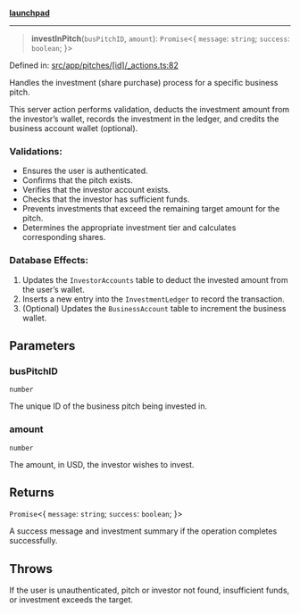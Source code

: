 [**launchpad**](index.md)

***

> **investInPitch**(`busPitchID`, `amount`): `Promise`\<\{ `message`: `string`; `success`: `boolean`; \}\>

Defined in: [src/app/pitches/\[id\]/\_actions.ts:82](https://github.com/victorbratov/launchpad/blob/6dd13cd77753e59ec2a031fc7279545899826925/src/app/pitches/[id]/_actions.ts#L82)

Handles the investment (share purchase) process for a specific business pitch.

This server action performs validation, deducts the investment amount from the investor’s wallet,
records the investment in the ledger, and credits the business account wallet (optional).

### Validations:
- Ensures the user is authenticated.
- Confirms that the pitch exists.
- Verifies that the investor account exists.
- Checks that the investor has sufficient funds.
- Prevents investments that exceed the remaining target amount for the pitch.
- Determines the appropriate investment tier and calculates corresponding shares.

### Database Effects:
1. Updates the `InvestorAccounts` table to deduct the invested amount from the user’s wallet.
2. Inserts a new entry into the `InvestmentLedger` to record the transaction.
3. (Optional) Updates the `BusinessAccount` table to increment the business wallet.

## Parameters

### busPitchID

`number`

The unique ID of the business pitch being invested in.

### amount

`number`

The amount, in USD, the investor wishes to invest.

## Returns

`Promise`\<\{ `message`: `string`; `success`: `boolean`; \}\>

A success message and investment summary if the operation completes successfully.

## Throws

If the user is unauthenticated, pitch or investor not found, insufficient funds, or investment exceeds the target.
